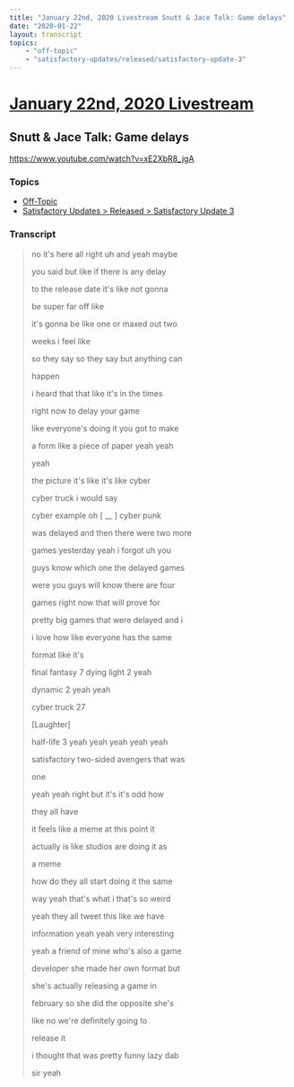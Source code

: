 ```yaml
---
title: "January 22nd, 2020 Livestream Snutt & Jace Talk: Game delays"
date: "2020-01-22"
layout: transcript
topics:
    - "off-topic"
    - "satisfactory-updates/released/satisfactory-update-3"
---
```

# [January 22nd, 2020 Livestream](../2020-01-22.md)
## Snutt & Jace Talk: Game delays
https://www.youtube.com/watch?v=xE2XbR8_jgA

### Topics
* [Off-Topic](../topics/off-topic.md)
* [Satisfactory Updates > Released > Satisfactory Update 3](../topics/satisfactory-updates/released/satisfactory-update-3.md)

### Transcript

> no it's here all right uh and yeah maybe
> 
> you said but like if there is any delay
> 
> to the release date it's like not gonna
> 
> be super far off like
> 
> it's gonna be like one or maxed out two
> 
> weeks i feel like
> 
> so they say so they say but anything can
> 
> happen
> 
> i heard that that like it's in the times
> 
> right now to delay your game
> 
> like everyone's doing it you got to make
> 
> a form like a piece of paper yeah yeah
> 
> yeah
> 
> the picture it's like it's like cyber
> 
> cyber truck i would say
> 
> cyber example oh [ __ ] cyber punk
> 
> was delayed and then there were two more
> 
> games yesterday yeah i forgot uh you
> 
> guys know which one the delayed games
> 
> were you guys will know there are four
> 
> games right now that will prove for
> 
> pretty big games that were delayed and i
> 
> i love how like everyone has the same
> 
> format like it's
> 
> final fantasy 7 dying light 2 yeah
> 
> dynamic 2 yeah yeah
> 
> cyber truck 27
> 
> [Laughter]
> 
> half-life 3 yeah yeah yeah yeah yeah
> 
> satisfactory two-sided avengers that was
> 
> one
> 
> yeah yeah right but it's it's odd how
> 
> they all have
> 
> it feels like a meme at this point it
> 
> actually is like studios are doing it as
> 
> a meme
> 
> how do they all start doing it the same
> 
> way yeah that's what i that's so weird
> 
> yeah they all tweet this like we have
> 
> information yeah yeah very interesting
> 
> yeah a friend of mine who's also a game
> 
> developer she made her own format but
> 
> she's actually releasing a game in
> 
> february so she did the opposite she's
> 
> like no we're definitely going to
> 
> release it
> 
> i thought that was pretty funny lazy dab
> 
> sir yeah
> 
